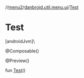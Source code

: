 //[menu2](../../index.md)/[danbroid.util.menu.ui](index.md)/[Test](-test.md)

# Test

[androidJvm]\

@Composable()

@Preview()

fun [Test](-test.md)()

